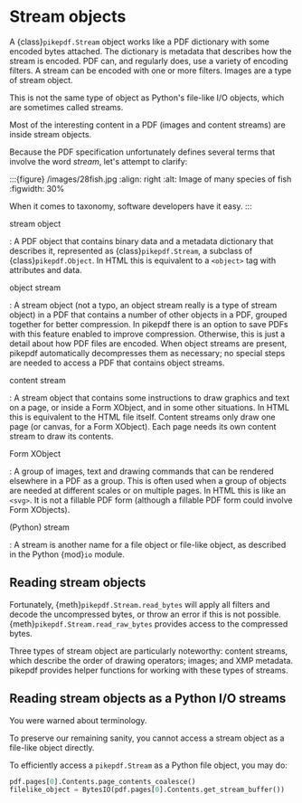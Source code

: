 # Stream objects

A {class}`pikepdf.Stream` object works like a PDF dictionary with some encoded
bytes attached. The dictionary is metadata that describes how the stream is
encoded. PDF can, and regularly does, use a variety of encoding filters. A
stream can be encoded with one or more filters. Images are a type of stream
object.

This is not the same type of object as Python's file-like I/O objects, which are
sometimes called streams.

Most of the interesting content in a PDF (images and content streams) are
inside stream objects.

Because the PDF specification unfortunately defines several terms that involve the
word *stream*, let's attempt to clarify:

:::{figure} /images/28fish.jpg
:align: right
:alt: Image of many species of fish
:figwidth: 30%

When it comes to taxonomy, software developers have it easy.
:::

stream object

: A PDF object that contains binary data and a metadata dictionary that describes
  it, represented as {class}`pikepdf.Stream`, a subclass of {class}`pikepdf.Object`.
  In HTML this is equivalent to a `<object>` tag with attributes and data.

object stream

: A stream object (not a typo, an object stream really is a type of stream
  object) in a PDF that contains a number of other objects in a
  PDF, grouped together for better compression. In pikepdf there is an option
  to save PDFs with this feature enabled to improve compression. Otherwise,
  this is just a detail about how PDF files are encoded. When object streams
  are present, pikepdf automatically decompresses them as necessary; no special
  steps are needed to access a PDF that contains object streams.

content stream

: A stream object that contains some instructions to draw graphics
  and text on a page, or inside a Form XObject, and in some other situations.
  In HTML this is equivalent to the HTML file itself. Content streams only draw
  one page (or canvas, for a Form XObject). Each page needs its own content stream
  to draw its contents.

Form XObject

: A group of images, text and drawing commands that can be rendered elsewhere
  in a PDF as a group. This is often used when a group of objects are needed
  at different scales or on multiple pages. In HTML this is like an `<svg>`.
  It is not a fillable PDF form (although a fillable PDF form could involve
  Form XObjects).

(Python) stream

: A stream is another name for a file object or file-like object, as described
  in the Python {mod}`io` module.

## Reading stream objects

Fortunately, {meth}`pikepdf.Stream.read_bytes` will apply all filters
and decode the uncompressed bytes, or throw an error if this is not possible.
{meth}`pikepdf.Stream.read_raw_bytes` provides access to the compressed bytes.

Three types of stream object are particularly noteworthy: content streams,
which describe the order of drawing operators; images; and XMP metadata.
pikepdf provides helper functions for working with these types of streams.

## Reading stream objects as a Python I/O streams

You were warned about terminology.

To preserve our remaining sanity, you cannot access a
stream object as a file-like object directly.

To efficiently access a `pikepdf.Stream` as a Python file object, you may do:

```python
pdf.pages[0].Contents.page_contents_coalesce()
filelike_object = BytesIO(pdf.pages[0].Contents.get_stream_buffer())
```
